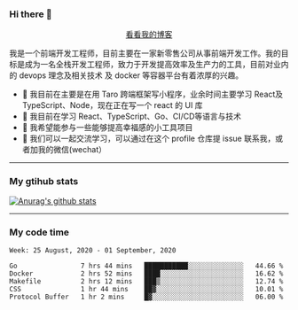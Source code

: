 ### Hi there 👋

<p align="center">
  <a href="https://real-jacket.github.io/">看看我的博客</a>
</p>

我是一个前端开发工程师，目前主要在一家新零售公司从事前端开发工作。我的目标是成为一名全栈开发工程师，致力于开发提高效率及生产力的工具，目前对业内的 devops 理念及相关技术 及 docker 等容器平台有着浓厚的兴趣。

- 🔭 我目前在主要是在用 Taro 跨端框架写小程序，业余时间主要学习 React及 TypeScript、Node，现在正在写一个 react 的 UI 库 
- 🌱 我目前在学习 React、TypeScript、Go、CI/CD等语言与技术
- 👯 我希望能参与一些能够提高幸福感的小工具项目
- 💬 我们可以一起交流学习，可以通过在这个 profile 仓库提 issue 联系我，或者加我的微信(wechat）

***

### My gtihub stats

[![Anurag's github stats](https://github-readme-stats.vercel.app/api?username=real-jacket)](https://github.com/anuraghazra/github-readme-stats)

***

### My code time

<!--START_SECTION:waka-->
```text
Week: 25 August, 2020 - 01 September, 2020

Go                7 hrs 44 mins   ███████████░░░░░░░░░░░░░░   44.66 % 
Docker            2 hrs 52 mins   ████░░░░░░░░░░░░░░░░░░░░░   16.62 % 
Makefile          2 hrs 12 mins   ███▒░░░░░░░░░░░░░░░░░░░░░   12.74 % 
CSS               1 hr 44 mins    ██▓░░░░░░░░░░░░░░░░░░░░░░   10.01 % 
Protocol Buffer   1 hr 2 mins     █▓░░░░░░░░░░░░░░░░░░░░░░░   06.00 % 
```
<!--END_SECTION:waka-->
